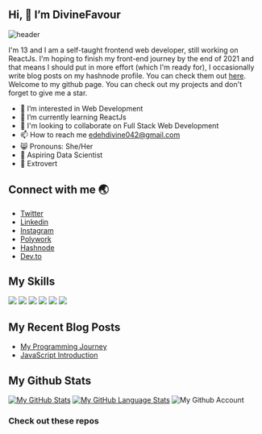 ## Hi, 👋 I’m DivineFavour

![header](https://user-images.githubusercontent.com/74861009/136716365-024c8bbe-3fe1-4fc5-95e0-a1ba11e92752.jpg)

I'm 13 and I am a self-taught frontend web developer, still working on ReactJs. I'm hoping to finish my front-end journey by the end of 2021 and that means I should put in more effort (which I'm ready for), I occasionally write blog posts on my hashnode profile. You can check them out [here](https://www.favor.hashnode.dev). Welcome to my github page. You can check out my projects and don't forget to give me a star.

- 👀 I’m interested in Web Development
- 🌱 I’m currently learning ReactJs
- 👭 I'm looking to collaborate on Full Stack Web Development
- 📫 How to reach me edehdivine042@gmail.com 
- 😸 Pronouns: She/Her
- 🤖 Aspiring Data Scientist
- 💃 Extrovert

## Connect with me 🌏
- [Twitter](https://twitter.com/Divine_Edeh1)
- [Linkedin](https://www.linkedin.com/in/divine-edeh/)
- [Instagram](https://www.instagram.com/divine_edeh/)
- [Polywork](https://www.polywork.com/favor)
- [Hashnode](https://hashnode.com/@Favor)
- [Dev.to](https://dev.to/favor)

## My Skills
![](https://camo.githubusercontent.com/d63d473e728e20a286d22bb2226a7bf45a2b9ac6c72c59c0e61e9730bfe4168c/68747470733a2f2f696d672e736869656c64732e696f2f62616467652f48544d4c352d4533344632363f7374796c653d666f722d7468652d6261646765266c6f676f3d68746d6c35266c6f676f436f6c6f723d7768697465)
![](https://camo.githubusercontent.com/3a0f693cfa032ea4404e8e02d485599bd0d192282b921026e89d271aaa3d7565/68747470733a2f2f696d672e736869656c64732e696f2f62616467652f435353332d3135373242363f7374796c653d666f722d7468652d6261646765266c6f676f3d63737333266c6f676f436f6c6f723d7768697465)
![](https://camo.githubusercontent.com/9d07c04bdd98c662d5df9d4e1cc1de8446ffeaebca330feb161f1fb8e1188204/68747470733a2f2f696d672e736869656c64732e696f2f62616467652f4a6176615363726970742d4637444631453f7374796c653d666f722d7468652d6261646765266c6f676f3d6a617661736372697074266c6f676f436f6c6f723d626c61636b)
![](https://camo.githubusercontent.com/92dde1e7c42c013a5fce4dfeee0843f06710bfd38a610885e33a273c7eca0d22/68747470733a2f2f696d672e736869656c64732e696f2f62616467652f4e65746c6966792d3030433742373f7374796c653d666f722d7468652d6261646765266c6f676f3d6e65746c696679266c6f676f436f6c6f723d7768697465)
![](https://camo.githubusercontent.com/3bcc8da5c94cefdf2d976837d1be601f4d44d36b58d9590e36debe834a6e34de/68747470733a2f2f696d672e736869656c64732e696f2f62616467652f4865726f6b752d3433303039383f7374796c653d666f722d7468652d6261646765266c6f676f3d6865726f6b75266c6f676f436f6c6f723d7768697465)
![](https://camo.githubusercontent.com/268ac512e333b69600eb9773a8f80b7a251f4d6149642a50a551d4798183d621/68747470733a2f2f696d672e736869656c64732e696f2f62616467652f52656163742d3230323332413f7374796c653d666f722d7468652d6261646765266c6f676f3d7265616374266c6f676f436f6c6f723d363144414642)

## My Recent Blog Posts
- [My Programming Journey](https://favor.hashnode.dev/my-programming-journey)
- [JavaScript Introduction](https://favor.hashnode.dev/javascript-introduction)

## My Github Stats
[![My GitHub Stats](https://github-readme-stats.vercel.app/api/?username=nmasi322&count_private=true&theme=react&showicons=true)]()
[![My GitHub Language Stats](https://github-readme-stats.vercel.app/api/top-langs/?username=nmasi322&langs_count=5&theme=react)]()
![My Github Account](https://github-profile-summary-cards.vercel.app/api/cards/profile-details?username=nmasi322&theme=react)


### Check out these repos

<!---
nmasi322/nmasi322 is a ✨ special ✨ repository because its `README.md` (this file) appears on your GitHub profile.
You can click the Preview link to take a look at your changes.
--->
